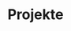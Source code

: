 ---
# Page title
title: Projekte
# Page type - we want a landing page (such as a homepage)
type: landing

# Your landing page sections - add as many different content blocks as you like
sections:
  - block: markdown
    id: section-0
    content:
      title: Arbeitspakete im Projekt
      subtitle:
      text: Das Arbeitsprogramm von KISS-Pro ist in vier Arbeitspakete gegliedert. Arbeitspaket 1 beschäftigt sich mit der Vorbereitung der Integration von NLP-generierten Feedbacksystemen in den schulischen Kontext. Die Arbeitspaket 2 und 3 dienen der Ausarbeitung von Professionalisierungskonzepten für die 5 kompetente Nutzung KI-basierter Systeme in der Schule (Arbeitspaket 2) bzw. im Fachunterricht (Arbeitspaket 3). Während in Arbeitspaket 2 also allgemein die Förderung digitalisierungsbezogener Kompetenzen aufseiten der Lehrkräfte sowie die Herausarbeitung von Potentialen und Grenzen von KIbasierten Systemen und die soziale Akzeptanz dieser Systeme im Vordergrund steht, werden in Arbeitspaket 3 konkrete Einsatzmöglichkeiten von KI-generiertem Feedback für sprachliche Lernprodukte der Schüler:innen in sprachlichen Fächern thematisiert. In beiden Arbeitspaketen werden Weiterbildungsangebote für Lehrkräfte entwickelt, erprobt, auf dieser Erfahrungsbasis überarbeitet und finalisiert. Der Prozess wird wissenschaftlich begleitet und evaluiert. Auf diese Weise soll in engem Austausch mit den Landesinstituten sichergestellt werden, dass die Professionalisierungskonzepte praxistauglich und für eine breite Mehrheit der Lehrkräfte relevant sind. Ziel ist es, die in den Arbeitspaketen 2 und 3 eingenommenen Perspektiven in Arbeitspaket 4 modular zusammenzuführen und somit ein KI-bezogenes Professionalisierungsangebot zu schaffen, das sowohl spezifisch für Lehrkräfte der sprachlichen Fächer als auch - in Bezug auf die fächerübergreifenden Anteile - von anderen Lehrkräften genutzt werden kann. Um dies zu ermöglichen, widmet sich Arbeitspaket 4 der Überführung der Weiterbildungsangebote in OER, die zum Projektabschluss allen Landesinstituten zugänglich gemacht werden. Ergänzend wird im Rahmen des Arbeitspakets 4 der Transfer der für die Lehrkräfteweiterbildung entwickelten Inhalte in die Lehramtsausbildung adressiert. Hierfür wird eine Transfertagung für die Integration dieser Inhalte in die universitäre Lehramtsausbildung ausgerichtet.
  - block: markdown
    id: section-1
    content:
      title: Vorbereitung der Integration von NLP-generierten Feedbacksystemen in den schulischen Kontext
      subtitle: Arbeitspaket 1
      text: Leitung Prof. Dr. Steve Nebel und Prof. Dr. Torsten Zesch
  - block: markdown
    id: section-2
    content:
      title: Entwicklung von Professionalisierungskonzepten für die kompetente Nutzung KI-basierter Systeme in der Schule
      subtitle: Arbeitspaket 2
      text: Leitung Prof. Dr. Katrin Böhme
  - block: markdown
    id: section-3
    content:
      title: Entwicklung konkreter Nutzungsperspektiven von KI-basierten Systemen im Fachunterricht
      subtitle: Arbeitspaket 3
      text: Leitung Prof. Dr. Olaf Köller
  - block: markdown
    id: section-4
    content:
      title: Modelle für die Entwicklung nachhaltiger Strukturen in Schulorganisation und Kollegien für die schulische Nutzung von KI und Bereitstellung von OER zur Lehrkräfteprofessionalisierung
      subtitle: Arbeitspaket 4
      text: Leitung Prof. Dr. Olaf Köller und Prof. Dr. Katrin Böhme
---